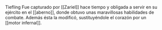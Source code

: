 Tiefling 
Fue capturado por [[Zariel]] hace tiempo y obligada a servir en su ejército en el [[aberno]], donde obtuvo unas maravillosas habilidades de combate. 
Además ésta la modificó, sustituyéndole el corazón por un [[motor infernal]]. 